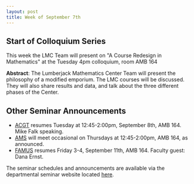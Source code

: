 ```yaml
---
layout: post
title: Week of September 7th
---
```


## Start of Colloquium Series ##

This week the LMC Team will present on "A Course Redesign in Mathematics" at the Tuesday 4pm colloquium, room AMB 164

**Abstract**: The Lumberjack Mathematics Center Team will present the philosophy of a modified emporium. The LMC courses will be discussed.  They will also share results and data, and talk about the three different phases of the Center.


## Other Seminar Announcements ##

- [ACGT](acgtFall2015) resumes Tuesday at 12:45-2:00pm, September 8th, AMB 164.  Mike Falk speaking.
- [AMS](amsFall2015) will meet occasional on Thursdays at 12:45-2:00pm, AMB 164, as announced.
- [FAMUS](famusFall2015) resumes Friday 3-4, September 11th, AMB 164.  Faculty guest: Dana Ernst.

The seminar schedules and announcements are available via the departmental seminar website located [here](http://naumathstat.github.io/seminars).
